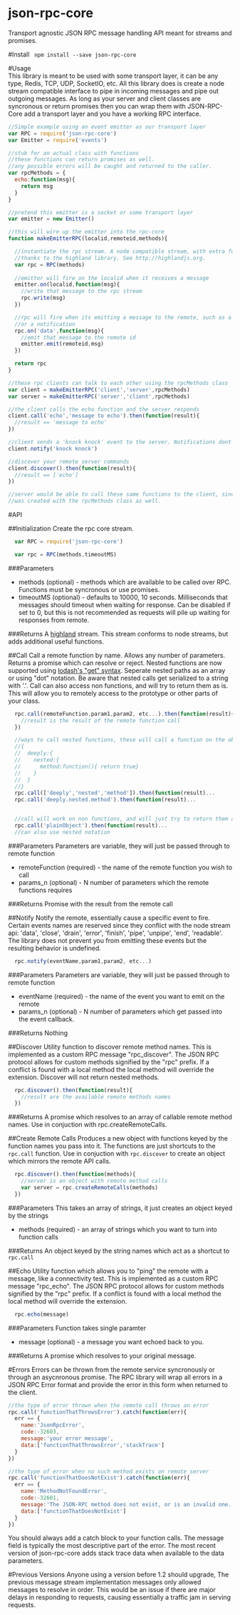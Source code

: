 # json-rpc-core
Transport agnostic JSON RPC message handling API meant for streams and promises.  

#Install
``` npm install --save json-rpc-core```   

#Usage  
This library is meant to be used with some transport layer, it can be any type, Redis, TCP, UDP, SocketIO, etc.
All this library does is create a node stream compatible interface to pipe in incoming messages and pipe out outgoing messages.
As long as your server and client classes are syncronous or return promises then you can wrap them with JSON-RPC-Core add a transport layer
and you have a working RPC interface.

```js
//Simple example using an event emitter as our transport layer
var RPC = require('json-rpc-core')
var Emitter = require('events')

//stub for an actual class with functions
//these functions can return promises as well.
//any possible errors will be caught and returned to the caller.
var rpcMethods = {
  echo:function(msg){
    return msg
  }
}

//pretend this emitter is a socket or some transport layer
var emitter = new Emitter()

//this will wire up the emitter into the rpc-core
function makeEmitterRPC(localid,remoteid,methods){

  //instantiate the rpc stream. A node compatible stream, with extra functions
  //thanks to the highland library. See http://highlandjs.org.
  var rpc = RPC(methods)
  
  //emitter will fire on the localid when it receives a message
  emitter.on(localid,function(msg){
    //write that message to the rpc stream
    rpc.write(msg)
  })

  //rpc will fire when its emitting a message to the remote, such as a response
  //or a notification
  rpc.on('data',function(msg){
    //emit that message to the remote id
    emitter.emit(remoteid,msg)
  })

  return rpc
}

//these rpc clients can talk to each other using the rpcMethods class
var client = makeEmitterRPC('client','server',rpcMethods)
var server = makeEmitterRPC('server','client',rpcMethods)

//the client calls the echo function and the server responds
client.call('echo','message to echo').then(function(result){
  //result == 'message to echo'
})

//client sends a 'knock knock' event to the server. Notifications dont expect a response.
client.notify('knock knock')

//discover your remote server commands
client.discover().then(function(result){
  //result == ['echo']
})

//server would be able to call these same functions to the client, since the client
//was created with the rpcMethods class as well. 

```
#API

##Initialization
Create the rpc core stream. 

```js
  var RPC = require('json-rpc-core')

  var rpc = RPC(methods,timeoutMS)
```
###Parameters
* methods (optional) - methods which are available to be called over RPC. Functions must be syncronous or use promises.
* timeoutMS (optional) - defaults to 10000, 10 seconds. Milliseconds that messages should timeout when waiting for response. Can be disabled if set to 0, but this is not recommended
as requests will pile up waiting for responses from remote. 

###Returns
A [highland](http://highlandjs.org) stream. This stream conforms to node streams, but adds additional useful functions.

##Call
Call a remote function by name. Allows any number of parameters. Returns a promise which can resolve or reject.
Nested functions are now supported using [lodash's "get" syntax](https://lodash.com/docs/4.17.4#get). Seperate nested paths as an array or using
"dot" notation. Be aware that nested calls get serialized to a string with '.'. Call can also access non functions, 
and will try to return them as is. This will allow you to remotely access to the prototype or other parts of your class.
```js
  rpc.call(remoteFunction,param1,param2, etc...).then(function(result){
    //result is the result of the remote function call
  })

  //ways to call nested functions, these will call a function on the object
  //{
  //  deeply:{
  //    nested:{
  //      method:function(){ return true}
  //    }
  //  }
  //}
  rpc.call(['deeply','nested','method']).then(function(result)...
  rpc.call('deeply.nested.method').then(function(result)...


  //call will work on non functions, and will just try to return them as is
  rpc.call('plainObject').then(function(result)...
  //can also use nested notation
```

###Parameters
Parameters are variable, they will just be passed through to remote function    
* remoteFunction (required) - the name of the remote function you wish to call
* params_n (optional) - N number of parameters which the remote functions requires

###Returns
Promise with the result from the remote call


##Notify
Notify the remote, essentially cause a specific event to fire. Certain events names are reserved since they conflict
with the node stream api: 'data', 'close', 'drain', 'error', 'finish', 'pipe', 'unpipe', 'end', 'readable'.
The library does not prevent you from emitting these events but the resulting behavior is undefined. 

```js
  rpc.notify(eventName,param1,param2, etc...)
```

###Parameters
Parameters are variable, they will just be passed through to remote function    
* eventName (required) - the name of the event you want to emit on the remote
* params_n (optional) - N number of parameters which get passed into the event callback.

###Returns
Nothing

##Discover
Utility function to discover remote method names. This is implemented as a custom RPC message "rpc_discover". The
JSON RPC protocol allows for custom methods signified by the "rpc" prefix. If a conflict is found with a local method
the local method will override the extension. Discover will not return nested methods.

```js
  rpc.discover().then(function(result){
    //result are the available remote methods names
  })
```

###Returns
A promise which resolves to an array of callable remote method names.  Use in conjuction with rpc.createRemoteCalls.

##Create Remote Calls
Produces a new object with functions keyed by the function names you pass into it.
The functions are just shortcuts to the `rpc.call` function.  Use in conjuction
with `rpc.discover` to create an object which mirrors the remote API calls.

```js
  rpc.discover().then(function(methods){
    //server is an object with remote method calls
    var server = rpc.createRemoteCalls(methods)
  })
```

###Parameters
This takes an array of strings, it just creates an object keyed by the strings
* methods (required) - an array of strings which you want to turn into function calls

###Returns
An object keyed by the string names which act as a shortcut to `rpc.call`

##Echo
Utility function which allows you to "ping" the remote with a message, like a connectivity test. This is implemented as a custom RPC message "rpc_echo". The
JSON RPC protocol allows for custom methods signified by the "rpc" prefix. If a conflict is found with a local method
the local method will override the extension. 

```js
  rpc.echo(message)
```

###Parameters
Function takes single paramter
* message (optional) - a message you want echoed back to you.

###Returns
A promise which resolves to your original message.

#Errors
Errors can be thrown from the remote service syncronously or through an asycnronous promise. The RPC library
will wrap all errors in a JSON RPC Error format and provide the error in this form when returned to the client.

```js
//the type of error thrown when the remote call throws an error
rpc.call('functionThatThrowsError').catch(function(err){
  err == {
    name:'JsonRpcError',
    code:-32603,
    message:'your error message',
    data:['functionThatThrowsError','stackTrace']
  }
})

//the type of error when no such method exists on remote server
rpc.call('functionThatDoesNotExist').catch(function(err){
  err == {
    name:'MethodNotFoundError',
    code:-32601,
    message:'The JSON-RPC method does not exist, or is an invalid one.',
    data:['functionThatDoesNotExist']
  }
})
```
You should always add a catch block to your function calls. The message field is typically the most descriptive part
of the error. The most recent version of json-rpc-core adds stack trace data when available to the data parameters.


#Previous Versions
Anyone using a version before 1.2 should upgrade, The previous message stream
implementation messages only allowed messages to resolve in order. This would be an issue if there are 
major delays in responding to requests, causing essentially a traffic jam in serving requests. 


